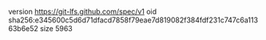 version https://git-lfs.github.com/spec/v1
oid sha256:e345600c5d6d71dfacd7858f79eae7d819082f384fdf231c747c6a11363b6e52
size 5963
